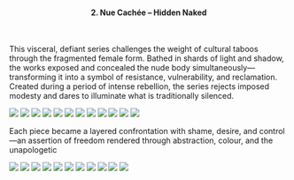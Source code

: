 <center><h4>2. Nue Cachée – Hidden Naked</h4></center>

<br/>

This visceral, defiant series challenges the weight of cultural taboos through the fragmented female form. Bathed in shards of light and shadow, the works exposed and concealed the nude body simultaneously—transforming it into a symbol of resistance, vulnerability, and reclamation. Created during a period of intense rebellion, the series rejects imposed modesty and dares to illuminate what is traditionally silenced.

![](15.jpg)
![](16.jpg)
![](17.jpg)
![](18.jpg)
![](19.jpg)
![](20.jpg)
![](21.jpg)
![](22.jpg)
![](23.jpg)
![](24.jpg)
![](25.jpg)
![](26.jpg)

Each piece became a layered confrontation with shame, desire, and control—an assertion of freedom rendered through abstraction, colour, and the unapologetic 

![](27.jpg)
![](28.jpg)
![](29.jpg)
![](30.jpg)
![](31.jpg)
![](32.jpg)
![](33.jpg)
![](34.jpg)
![](35.jpg)
![](36.jpg)
![](37.jpg)
<p></p>

